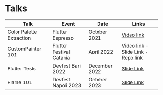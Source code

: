 # Talks

|   Talk                   |            Event            |     Date      |                      Links                       |
|--------------------------|-----------------------------|---------------|--------------------------------------------------|
| Color Palette Extraction |  Flutter Espresso           | October 2021  |[Video link](https://youtu.be/YNLww3rQqD4?t=138) |
| CustomPainter 101        |  Flutter Festival Catania   | April 2022    |[Video link](https://youtu.be/UXcDTCaRKfE?t=4315) - [Slide Link](https://docs.google.com/presentation/d/1MgaR0Oqe9pUTnA4khUgaTNRrgQ75iisjONiHbQXwALI/edit?usp=drivesdk) - [Repo link](https://github.com/SaltySpaghetti/custompainter_101) |
| Flutter Tests            |  Devfest Bari 2022          | December 2022 |[Slide Link](https://docs.google.com/presentation/d/1wpMbc3mkgVMugvfsKXZBCMaw1T8QsQuS51bDvMAN6zo/edit?usp=sharing) |
| Flame 101                |  Devfest Napoli 2023        | October 2023  |[Slide Link](https://docs.google.com/presentation/d/1j-f9r7ytm4Zq3NTR99iYjhqXOQYwZKRocHZLI4hZwww/edit?usp=sharing) |
